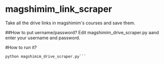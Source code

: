 # magshimim_link_scraper
Take all the drive links in magshimim's courses and save them.

##How to put uername/password?
Edit magshimim_drive_scraper.py aand enter your username and password.

#How to run it?
```cmd
python magshimim_drive_scraper.py```